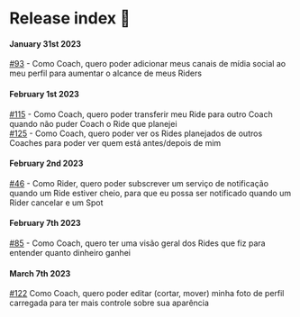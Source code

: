 # Release index 🚀

#### January 31st 2023

[#93](/profile/release/93/release.md) - Como Coach, quero poder adicionar meus canais de mídia social ao meu perfil para aumentar o alcance de meus Riders

#### February 1st 2023

[#115](/profile/release/115_125/release.md) - Como Coach, quero poder transferir meu Ride para outro Coach quando não puder Coach o Ride que planejei <br>
[#125](/profile/release/115_125/release.md) - Como Coach, quero poder ver os Rides planejados de outros Coaches para poder ver quem está antes/depois de mim

#### February 2nd 2023

[#46](/profile/release/46/release.md) - Como Rider, quero poder subscrever um serviço de notificação quando um Ride estiver cheio, para que eu possa ser notificado quando um Rider cancelar e um Spot

#### February 7th 2023

[#85](/profile/release/85/release.md) - Como Coach, quero ter uma visão geral dos Rides que fiz para entender quanto dinheiro ganhei

#### March 7th 2023

[#122](/profile/release/122/release.md) Como Coach, quero poder editar (cortar, mover) minha foto de perfil carregada para ter mais controle sobre sua aparência
